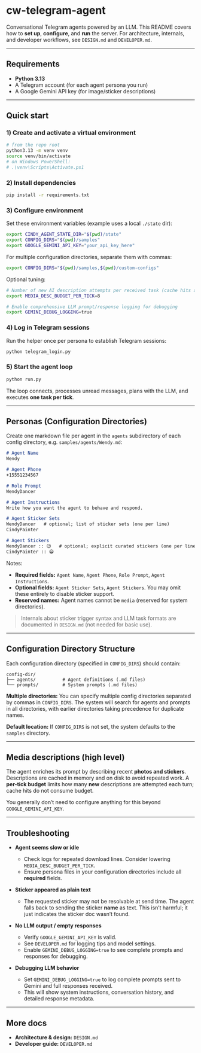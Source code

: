 # cw-telegram-agent

Conversational Telegram agents powered by an LLM. This README covers how to **set up**, **configure**, and **run** the server. For architecture, internals, and developer workflows, see `DESIGN.md` and `DEVELOPER.md`.

---

## Requirements

* **Python 3.13**
* A Telegram account (for each agent persona you run)
* A Google Gemini API key (for image/sticker descriptions)

---

## Quick start

### 1) Create and activate a virtual environment

```bash
# from the repo root
python3.13 -m venv venv
source venv/bin/activate
# on Windows PowerShell:
# .\venv\Scripts\Activate.ps1
```

### 2) Install dependencies

```bash
pip install -r requirements.txt
```

### 3) Configure environment

Set these environment variables (example uses a local `./state` dir):

```bash
export CINDY_AGENT_STATE_DIR="$(pwd)/state"
export CONFIG_DIRS="$(pwd)/samples"
export GOOGLE_GEMINI_API_KEY="your_api_key_here"
```

For multiple configuration directories, separate them with commas:
```bash
export CONFIG_DIRS="$(pwd)/samples,$(pwd)/custom-configs"
```

Optional tuning:

```bash
# Number of new AI description attempts per received task (cache hits are free)
export MEDIA_DESC_BUDGET_PER_TICK=8

# Enable comprehensive LLM prompt/response logging for debugging
export GEMINI_DEBUG_LOGGING=true
```

### 4) Log in Telegram sessions

Run the helper once per persona to establish Telegram sessions:

```bash
python telegram_login.py
```

### 5) Start the agent loop

```bash
python run.py
```

The loop connects, processes unread messages, plans with the LLM, and executes **one task per tick**.

---

## Personas (Configuration Directories)

Create one markdown file per agent in the `agents` subdirectory of each config directory, e.g. `samples/agents/Wendy.md`:

```markdown
# Agent Name
Wendy

# Agent Phone
+15551234567

# Role Prompt
WendyDancer

# Agent Instructions
Write how you want the agent to behave and respond.

# Agent Sticker Sets
WendyDancer   # optional; list of sticker sets (one per line)
CindyPainter

# Agent Stickers
WendyDancer :: 😉   # optional; explicit curated stickers (one per line)
CindyPainter :: 😀
```

Notes:

* **Required fields:** `Agent Name`, `Agent Phone`, `Role Prompt`, `Agent Instructions`.
* **Optional fields:** `Agent Sticker Sets`, `Agent Stickers`.
  You may omit these entirely to disable sticker support.
* **Reserved names:** Agent names cannot be `media` (reserved for system directories).

> Internals about sticker trigger syntax and LLM task formats are documented in `DESIGN.md` (not needed for basic use).

---

## Configuration Directory Structure

Each configuration directory (specified in `CONFIG_DIRS`) should contain:

```
config-dir/
├── agents/          # Agent definitions (.md files)
└── prompts/         # System prompts (.md files)
```

**Multiple directories:** You can specify multiple config directories separated by commas in `CONFIG_DIRS`. The system will search for agents and prompts in all directories, with earlier directories taking precedence for duplicate names.

**Default location:** If `CONFIG_DIRS` is not set, the system defaults to the `samples` directory.

---

## Media descriptions (high level)

The agent enriches its prompt by describing recent **photos and stickers**. Descriptions are cached in memory and on disk to avoid repeated work. A **per-tick budget** limits how many **new** descriptions are attempted each turn; cache hits do not consume budget.

You generally don’t need to configure anything for this beyond `GOOGLE_GEMINI_API_KEY`.

---

## Troubleshooting

* **Agent seems slow or idle**

  * Check logs for repeated download lines. Consider lowering `MEDIA_DESC_BUDGET_PER_TICK`.
  * Ensure persona files in your configuration directories include all **required** fields.

* **Sticker appeared as plain text**

  * The requested sticker may not be resolvable at send time. The agent falls back to sending the sticker **name** as text. This isn’t harmful; it just indicates the sticker doc wasn’t found.

* **No LLM output / empty responses**

  * Verify `GOOGLE_GEMINI_API_KEY` is valid.
  * See `DEVELOPER.md` for logging tips and model settings.
  * Enable `GEMINI_DEBUG_LOGGING=true` to see complete prompts and responses for debugging.

* **Debugging LLM behavior**

  * Set `GEMINI_DEBUG_LOGGING=true` to log complete prompts sent to Gemini and full responses received.
  * This will show system instructions, conversation history, and detailed response metadata.

---

## More docs

* **Architecture & design:** `DESIGN.md`
* **Developer guide:** `DEVELOPER.md`
